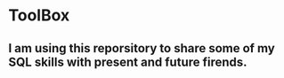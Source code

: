 # ToolBox
 
 ## I am using this reporsitory to share some of my SQL skills with present and future firends.
 
